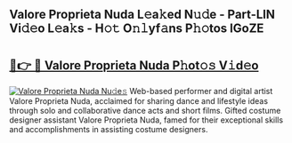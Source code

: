 ## Valore Proprieta Nuda L𝚎a𝚔ed N𝚞𝚍e - Part-LlN Vi𝚍𝚎o L𝚎a𝚔s - H𝚘𝚝 O𝚗𝚕yf𝚊ns P𝚑𝚘tos lGoZE

# <h2><a href="http://kf1qkf.oniu.top/?m=Valore+Proprieta+Nuda">🔗👉 🔴 Valore Proprieta Nuda P𝚑ot𝚘𝚜 V𝚒d𝚎o</a></h2>

[![Valore Proprieta Nuda Nu𝚍e𝚜](https://i.imgur.com/0qMVB7G.gif)](http://kf1qkf.oniu.top/?m=Valore+Proprieta+Nuda)
Web-based performer and digital artist Valore Proprieta Nuda, acclaimed for sharing dance and lifestyle ideas through solo and collaborative dance acts and short films. Gifted costume designer assistant Valore Proprieta Nuda, famed for their exceptional skills and accomplishments in assisting costume designers.  
